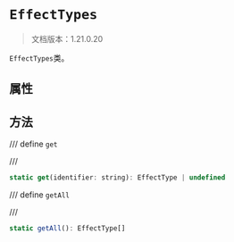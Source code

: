 # `EffectTypes`

> 文档版本：1.21.0.20

`EffectTypes`类。

## 属性

## 方法

/// define
`get`


///

```js
static get(identifier: string): EffectType | undefined
```


/// define
`getAll`


///

```js
static getAll(): EffectType[]
```

